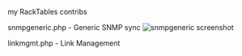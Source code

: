 my RackTables contribs

snmpgeneric.php - Generic SNMP sync
![snmpgeneric screenshot](https://raw.github.com/github138/myRT-contribs/develop/snmpgeneric.jpg)

linkmgmt.php	- Link Management
